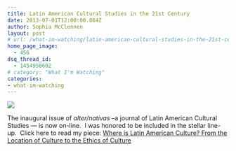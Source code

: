 ```yaml
---
title: Latin American Cultural Studies in the 21st Century
date: 2013-07-01T12:00:00.864Z
author: Sophia McClennen
layout: post
# url: /what-im-watching/latin-american-cultural-studies-in-the-21st-century/
home_page_image:
  - 456
dsq_thread_id:
  - 1454958602
# category: "What I'm Watching"
categories: 
- what-im-watching
---
```


![](/uploads/HirschMarabunta.jpg)

The inaugural issue of *alter/nativas* &#8211;a journal of Latin American Cultural Studies &#8212; is now on-line.  I was honored to be included in the stellar line-up.  Click here to read my piece: [Where is Latin American Culture? From the Location of Culture to the Ethics of Culture][1]

 [1]: https://alternativas.osu.edu/en/issues/autumn-2013/essays/where-is-latin-american-culture.html
